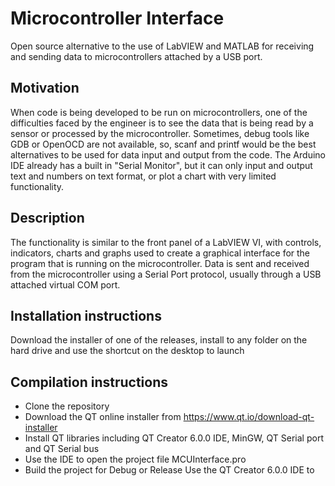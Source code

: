 # Microcontroller Interface

Open source alternative to the use of LabVIEW and MATLAB for receiving and sending data to microcontrollers attached by a USB port.

## Motivation

When code is being developed to be run on microcontrollers, one of the difficulties faced by the engineer is to see the data that is being read by a sensor or processed by the microcontroller. Sometimes, debug tools like GDB or OpenOCD are not available, so, scanf and printf would be the best alternatives to be used for data input and output from the code.
The Arduino IDE already has a built in "Serial Monitor", but it can only input and output text and numbers on text format, or plot a chart with very limited functionality.

## Description

The functionality is similar to the front panel of a LabVIEW VI, with controls, indicators, charts and graphs used to create a graphical interface for the program that is running on the microcontroller. Data is sent and received from the microcontroller using a Serial Port protocol, usually through a USB attached virtual COM port.

## Installation instructions

Download the installer of one of the releases, install to any folder on the hard drive and use the shortcut on the desktop to launch

## Compilation instructions

- Clone the repository
- Download the QT online installer from https://www.qt.io/download-qt-installer
- Install QT libraries including QT Creator 6.0.0 IDE, MinGW, QT Serial port and QT Serial bus
- Use the IDE to open the project file MCUInterface.pro
- Build the project for Debug or Release
Use the QT Creator 6.0.0 IDE to 
